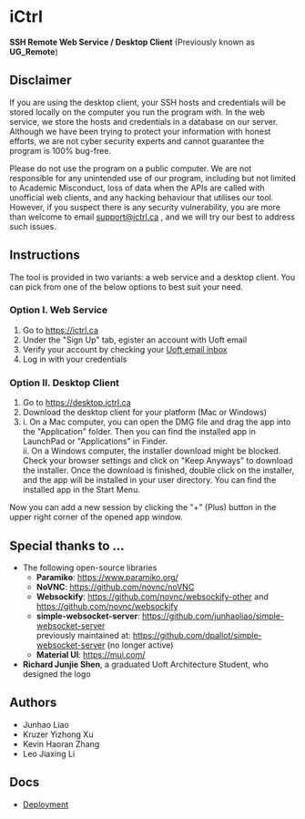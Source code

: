 # iCtrl

**SSH Remote Web Service / Desktop Client** (Previously known as **UG_Remote**)

## Disclaimer
If you are using the desktop client, your SSH hosts and credentials will be stored locally on the computer you run the program with. 
In the web service, we store the hosts and credentials in a database on our server. 
Although we have been trying to protect your information with honest efforts, we are not cyber security experts and cannot guarantee the program is 100% bug-free. 

Please do not use the program on a public computer. 
We are not responsible for any unintended use of our program, including but not limited to Academic Misconduct, loss of data when the APIs are called with unofficial web clients, and any hacking behaviour that utilises our tool. However, if you suspect there is any security vulnerability, you are more than welcome to email support@ictrl.ca , and we will try our best to address such issues. 

## Instructions
The tool is provided in two variants: a web service and a desktop client. You can pick from one of the below options to best suit your need.

### Option I. Web Service
1. Go to https://ictrl.ca
2. Under the "Sign Up" tab, egister an account with Uoft email
3. Verify your account by checking your [Uoft email inbox](https://mail.utoronto.ca)
4. Log in with your credentials


### Option II. Desktop Client
1. Go to https://desktop.ictrl.ca
2. Download the desktop client for your platform (Mac or Windows)
3. i. On a Mac computer, you can open the DMG file and drag the app into the "Application" folder. Then you can find the installed app in LaunchPad or "Applications" in Finder. \
   ii. On a Windows computer, the installer download might be blocked. Check your browser settings and click on "Keep Anyways" to download the installer. Once the download is finished, double click on the installer, and the app will be installed in your user directory. You can find the installed app in the Start Menu. 

Now you can add a new session by clicking the "+" (Plus) button in the upper right corner of the opened app window. 

## Special thanks to ...
- The following open-source libraries
   - **Paramiko**: https://www.paramiko.org/
   - **NoVNC**: https://github.com/novnc/noVNC
   - **Websockify**: https://github.com/novnc/websockify-other and https://github.com/novnc/websockify
   - **simple-websocket-server**: https://github.com/junhaoliao/simple-websocket-server \
     previously maintained at: https://github.com/dpallot/simple-websocket-server (no longer active)
   - **Material UI**: https://mui.com/
- **Richard Junjie Shen**, a graduated Uoft Architecture Student, who designed the logo

## Authors
- Junhao Liao
- Kruzer Yizhong Xu
- Kevin Haoran Zhang
- Leo Jiaxing Li

## Docs
 - [Deployment](https://github.com/junhaoliao/iCtrl/blob/main/docs/deployment.md)
